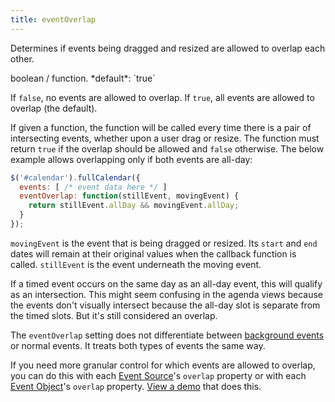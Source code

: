 ```yaml
---
title: eventOverlap
---
```


Determines if events being dragged and resized are allowed to overlap each other.

<div class='spec' markdown='1'>
boolean / function. *default*: `true`
</div>

If `false`, no events are allowed to overlap. If `true`, all events are allowed to overlap (the default).

If given a function, the function will be called every time there is a pair of intersecting events, whether upon a user drag or resize. The function must return `true` if the overlap should be allowed and `false` otherwise. The below example allows overlapping only if both events are all-day:

```js
$('#calendar').fullCalendar({
  events: [ /* event data here */ ]
  eventOverlap: function(stillEvent, movingEvent) {
    return stillEvent.allDay && movingEvent.allDay;
  }
});
```

`movingEvent` is the event that is being dragged or resized. Its `start` and `end` dates will remain at their original values when the callback function is called. `stillEvent` is the event underneath the moving event.

If a timed event occurs on the same day as an all-day event, this will qualify as an intersection. This might seem confusing in the agenda views because the events don't visually intersect because the all-day slot is separate from the timed slots. But it's still considered an overlap.

The `eventOverlap` setting does not differentiate between [background events](background-events) or normal events. It treats both types of events the same way.

If you need more granular control for which events are allowed to overlap, you can do this with each [Event Source](event-source-object)'s `overlap` property or with each [Event Object](event-object)'s `overlap` property. [View a demo](event-constraint-demo) that does this.

